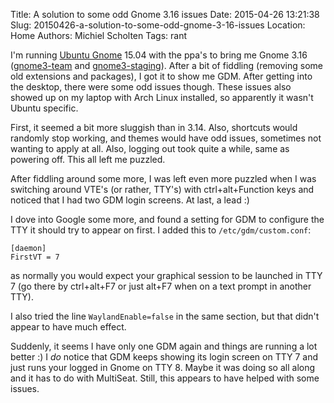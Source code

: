Title: A solution to some odd Gnome 3.16 issues
Date: 2015-04-26 13:21:38
Slug: 20150426-a-solution-to-some-odd-gnome-3-16-issues
Location: Home
Authors: Michiel Scholten
Tags: rant

I'm running [Ubuntu Gnome](http://ubuntugnome.org/) 15.04 with the ppa's to bring me Gnome 3.16 ([gnome3-team](https://launchpad.net/~gnome3-team/+archive/ubuntu/gnome3) and [gnome3-staging](https://launchpad.net/~gnome3-team/+archive/ubuntu/gnome3-staging)). After a bit of fiddling (removing some old extensions and packages), I got it to show me GDM. After getting into the desktop, there were some odd issues though. These issues also showed up on my laptop with Arch Linux installed, so apparently it wasn't Ubuntu specific.

First, it seemed a bit more sluggish than in 3.14. Also, shortcuts would randomly stop working, and themes would have odd issues, sometimes not wanting to apply at all. Also, logging out took quite a while, same as powering off. This all left me puzzled.

After fiddling around some more, I was left even more puzzled when I was switching around VTE's (or rather, TTY's) with ctrl+alt+Function keys and noticed that I had two GDM login screens. At last, a lead :)

I dove into Google some more, and found a setting for GDM to configure the TTY it should try to appear on first. I added this to `/etc/gdm/custom.conf`:

	[daemon]
	FirstVT = 7

as normally you would expect your graphical session to be launched in TTY 7 (go there by ctrl+alt+F7 or just alt+F7 when on a text prompt in another TTY).

I also tried the line `WaylandEnable=false` in the same section, but that didn't appear to have much effect.

Suddenly, it seems I have only one GDM again and things are running a lot better :) I *do* notice that GDM keeps showing its login screen on TTY 7 and just runs your logged in Gnome on TTY 8. Maybe it was doing so all along and it has to do with MultiSeat. Still, this appears to have helped with some issues.